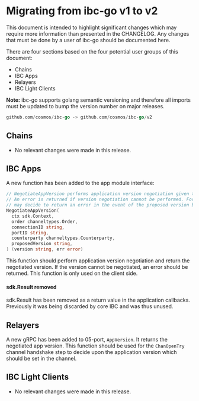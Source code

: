 # Migrating from ibc-go v1 to v2

This document is intended to highlight significant changes which may require more information than presented in the CHANGELOG.
Any changes that must be done by a user of ibc-go should be documented here.

There are four sections based on the four potential user groups of this document:
- Chains
- IBC Apps
- Relayers
- IBC Light Clients

**Note:** ibc-go supports golang semantic versioning and therefore all imports must be updated to bump the version number on major releases.
```go
github.com/cosmos/ibc-go -> github.com/cosmos/ibc-go/v2
```

## Chains

- No relevant changes were made in this release.

## IBC Apps

A new function has been added to the app module interface:

```go
// NegotiateAppVersion performs application version negotiation given the provided channel ordering, connectionID, portID, counterparty and proposed version.
// An error is returned if version negotiation cannot be performed. For example, an application module implementing this interface
// may decide to return an error in the event of the proposed version being incompatible with it's own
NegotiateAppVersion(
  ctx sdk.Context,
  order channeltypes.Order,
  connectionID string,
  portID string,
  counterparty channeltypes.Counterparty,
  proposedVersion string,
) (version string, err error)
```

This function should perform application version negotiation and return the negotiated version. If the version cannot be negotiated, an error should be returned. This function is only used on the client side.

#### sdk.Result removed

sdk.Result has been removed as a return value in the application callbacks. Previously it was being discarded by core IBC and was thus unused.

## Relayers

A new gRPC has been added to 05-port, `AppVersion`. It returns the negotiated app version. This function should be used for the `ChanOpenTry` channel handshake step to decide upon the application version which should be set in the channel.

## IBC Light Clients

- No relevant changes were made in this release.
